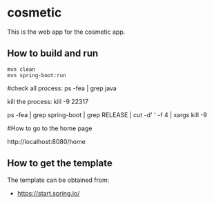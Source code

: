 # cosmetic

This is the web app for the cosmetic app.


## How to build and run

```
mvn clean
mvn spring-boot:run
```

#check all process:
ps -fea | grep java

kill the process:
kill -9 22317

ps -fea | grep spring-boot | grep RELEASE | cut -d' ' -f 4 | xargs kill -9


#How to go to the home page

http://localhost:8080/home

## How to get the template

The template can be obtained from:

- https://start.spring.io/


